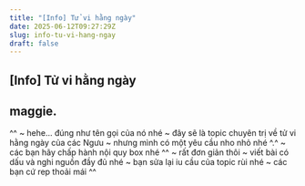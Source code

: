 ```yaml
---
title: "[Info] Tử vi hằng ngày"
date: 2025-06-12T09:27:29Z
slug: info-tu-vi-hang-ngay
draft: false
---
```


## [Info] Tử vi hằng ngày

## maggie.

^^ ~ hehe... đúng như tên gọi của nó nhé ~ đây sẽ là topic chuyên trị về tử vi hằng ngày của các Ngưu  ~
nhưng mình có một yêu cầu nho nhỏ nhé ^.^ ~ các bạn hãy chấp hành nội quy box nhé ^^ ~ rất đơn giản thôi ~
viết bài có dấu và nghi nguồn đầy đủ nhé  ~
 bạn sửa lại iu cầu của topic rùi nhé ~ các bạn cứ rep thoải mái ^^